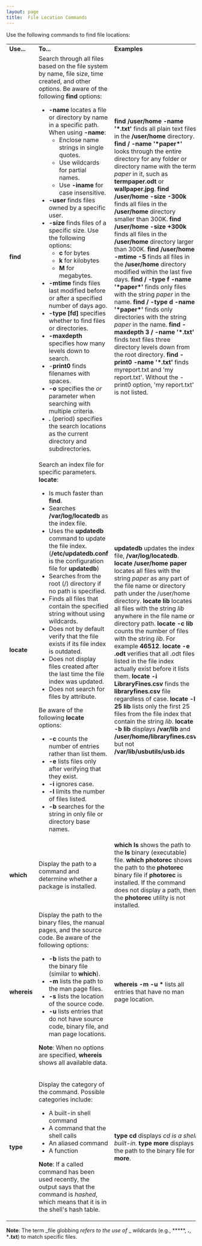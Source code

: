 ```yaml
---
layout: page
title:  File Location Commands
---
```


Use the following commands to find file locations:

<table>

<tr> <td><b>Use...</b></td> <td><b>To...</b></td> <td><b>Examples</b></td>

</tr>

<tr> <td><b>find</b></td> <td>Search through all files based on the file
system by name, file size, time created, and other options. Be aware of the
following <b>find</b> options:

<ul>

<li><b>-name </b>locates a file or directory by name in a specific path. When
using <b>-name</b>:

<ul>

<li>Enclose name strings in single quotes.

</li>

<li>Use wildcards for partial names.

</li>

<li>Use <b>-iname</b> for case insensitive.

</li>

</ul>

</li>

<li><b>-user</b> finds files owned by a specific user.

</li>

<li><b>-size </b>finds files of a specific size. Use the following options:

<ul>

<li><b>c</b> for bytes

</li>

<li><b>k</b> for kilobytes

</li>

<li><b>M</b> for megabytes.

</li>

</ul>

</li>

<li><b>-mtime </b>finds files last modified before or after a specified number
of days ago.

</li>

<li><b>-type [fd]</b> specifies whether to find files or directories.

</li>

<li><b>-maxdepth</b> specifies how many levels down to search.

</li>

<li>-<b>print0 </b>finds filenames with spaces.

</li>

<li><b>-o</b> specifies the <i>or</i> parameter when searching with multiple
criteria.

</li>

<li><b>.</b> (period) specifies the search locations as the current directory
and subdirectories.

</li>

</ul> </td> <td><b>find /user/home -name '*.txt'</b> finds all plain text
files in the <b>/user/home</b> directory.  
<b>find / -name '*paper*'</b> looks through the entire directory for any
folder or directory name with the term <i>paper</i> in it, such as <b>
termpaper.odt</b> or <b>wallpaper.jpg</b>.<b>  
find /user/home -size -300k</b> finds all files in the <b>/user/home</b>
directory smaller than 300K.  
<b>find /user/home -size +300k</b> finds all files in the <b>/user/home</b>
directory larger than 300K.  
<b>find /user/home -mtime -5</b> finds all files in the <b>/user/home</b>
directory modified within the last five days.  
<b>find / -type f -name '*paper*' </b>finds only files with the string
<i>paper</i> in the name.  
<b>find / -type d -name '*paper*'</b> finds only directories with the string
<i>paper</i> in the name.<b>  
find -maxdepth 3 / -name '*.txt' </b>finds text files three directory levels
down from the root directory.  
<b>find -print0 -name '*.txt'</b> finds myreport.txt and 'my report.txt'.
Without the -print0 option, 'my report.txt' is not listed.</td>

</tr>

<tr> <td><b>locate</b></td> <td>Search an index file for specific parameters.
<b>locate</b>:

<ul>

<li>Is much faster than <b>find</b>.

</li>

<li>Searches <b>/var/log/locatedb</b> as the index file.

</li>

<li>Uses the <b>updatedb</b> command to update the file index.
(<b>/etc/updatedb.conf</b> is the configuration file for <b>updatedb</b>)

</li>

<li>Searches from the root (/) directory if no path is specified.

</li>

<li>Finds all files that contain the specified string without using wildcards.

</li>

<li>Does not by default verify that the file exists if its file index is
outdated.

</li>

<li>Does not display files created after the last time the file index was
updated.

</li>

<li>Does not search for files by attribute.

</li>

</ul>

Be aware of the following <b>locate</b> options:

<ul>

<li><b>-c </b>counts the number of entries rather than list them.

</li>

<li><b>-e </b>lists files only after verifying that they exist.

</li>

<li><b>-i </b>ignores case.

</li>

<li><b>-l </b>limits the number of files listed.

</li>

<li><b>-b </b>searches for the string in only file or directory base names.

</li>

</ul> </td> <td><b>updatedb </b>updates the index file,
<b>/var/log/locatedb</b>.<b>  
locate /user/home paper</b> locates all files with the string <i>paper</i> as
any part of the file name or directory path under the /user/home directory.<b>  
locate lib</b> locates all files with the string <i>lib</i> anywhere in the
file name or directory path.  
<b>locate -c lib </b>counts the number of files with the string <i>lib</i>.
For example <b>46512</b>.  
<b>locate -e .odt </b>verifies that all .odt files listed in the file index
actually exist before it lists them.  
<b>locate -i LibraryFines.csv</b> finds the <b>libraryfines.csv</b> file
regardless of case.  
<b>locate -l 25 lib</b> lists only the first 25 files from the file index that
contain the string <i>lib</i>.<b>  
locate -b lib</b> displays<b> /var/lib</b> and
<b>/user/home/libraryfines.csv</b> but not
<b>/var/lib/usbutils/usb.ids</b></td>

</tr>

<tr> <td><b>which</b></td> <td>Display the path to a command and determine
whether a package is installed.</td> <td><b>which ls</b> shows the path to the
<b>ls</b> binary (executable) file.<b>  
which photorec</b> shows the path to the <b>photorec</b> binary file if
<b>photorec</b> is installed. If the command does not display a path, then the
<b>photorec</b> utility is not installed.</td>

</tr>

<tr> <td><b>whereis</b></td> <td>Display the path to the binary files, the
manual pages, and the source code. Be aware of the following options:

<ul>

<li><b>-b </b>lists the path to the binary file (similar to <b>which</b>).

</li>

<li><b>-m </b>lists the path to the man page files.

</li>

<li><b>-s </b>lists the location of the source code.

</li>

<li><b>-u </b>lists entries that do not have source code, binary file, and man
page locations.

</li>

</ul>

<b>Note</b>: When no options are specified, <b>whereis</b> shows all available
data.

</td> <td><b>whereis -m -u *</b> lists all entries that have no man page
location.</td>

</tr>

<tr> <td><b>type</b> </td> <td>

Display the category of the command. Possible categories include:

<ul>

<li>A built-in shell command

</li>

<li>A command that the shell calls

</li>

<li>An aliased command

</li>

<li>A function

</li>

</ul>

<b>Note</b>: If a called command has been used recently, the output says that
the command is <i>hashed</i>, which means that it is in the shell's hash
table.

</td> <td><b>type cd</b> displays <i>cd is a shell built-in.</i>  
<b>type more</b> displays the path to the binary file for <b>more</b>. </td>

</tr> </table>

**Note**: The term _file globbing _refers to the use of_ _ wildcards (e.g., *****, ***.***, ***.txt**) to match specific files.

